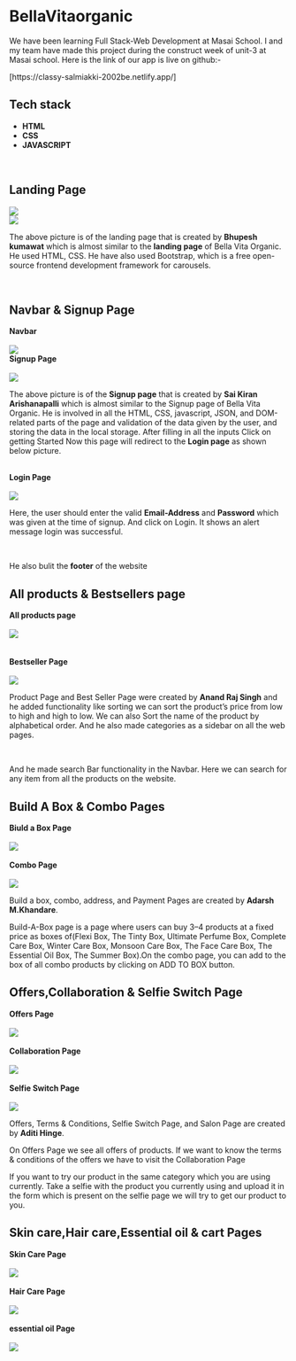 # BellaVitaorganic

<p>We have been learning Full Stack-Web Development at Masai School. I and my team have made this project during the construct week of unit-3 at Masai school. Here is the link of our app is live on github:- </p> 
<p>[https://classy-salmiakki-2002be.netlify.app/]</p>


## Tech stack
<ul>
<li><b>HTML</b></li>
<li><b>CSS</b></li>
<li><b>JAVASCRIPT</b></li>
</ul>
<br>

## Landing Page
<img src="https://miro.medium.com/max/875/0*qUhG-ilpDuHN0tF3.png">
<br>
<img src="https://miro.medium.com/max/875/0*oO2QIc8msuU6MHZi.png">
<br>

<p>The above picture is of the landing page that is created by <b>Bhupesh kumawat</b> which is almost similar to the <b>landing page</b> of Bella Vita Organic. He used HTML, CSS. He have also used Bootstrap, which is a free open-source frontend development framework for carousels.</p>
<br>

## Navbar & Signup Page
<b>Navbar</b>
<br>
<br>
<img src="https://miro.medium.com/max/875/0*NfdcxCdwNGN7CB34.png">
<br>
<b>Signup Page</b>
<br>
<br>
<img src="https://miro.medium.com/max/875/0*QqYPvYyR1pDmzR7C.png">
<br>
<p>The above picture is of the <b>Signup page</b> that is created by <b>Sai Kiran Arishanapalli</b> which is almost similar to the Signup page of Bella Vita Organic. He is involved in all the HTML, CSS, javascript, JSON, and DOM-related parts of the page and validation of the data given by the user, and storing the data in the local storage. After filling in all the inputs Click on getting Started Now this page will redirect to the <b>Login page</b> as shown below picture.</p>

<br>
<b>Login Page</b>
<br>
<br>
<img src="https://miro.medium.com/max/875/0*6VZMvQhoM3UbKS2D.png">
<br>
<p>Here, the user should enter the valid <b>Email-Address</b> and <b>Password</b> which was given at the time of signup. And click on Login. It shows an alert message login was successful.</p>
<br>
<p>He also bulit the <b>footer</b> of the website</P>

## All products & Bestsellers page
<b>All products page</b>
<br>
<br>
<img src="https://miro.medium.com/max/875/0*xT0US8DpBIM0t53u.png">
<br>
<br>
<br>
<b>Bestseller Page</b><br>
<br>
<img src="https://miro.medium.com/max/875/0*VDXYFr04kj_nxZX2.png">
<br>
<p>Product Page and Best Seller Page were created by <b>Anand Raj Singh</b> and he added functionality like sorting we can sort the product’s price from low to high and high to low. We can also Sort the name of the product by alphabetical order. And he also made categories as a sidebar on all the web pages.</p>
<br>
<p>And he made search Bar functionality in the Navbar. Here we can search for any item from all the products on the website.</p>

## Build A Box & Combo Pages
<b>Biuld a Box Page</b>
<br>
<br>
<img src="https://miro.medium.com/max/875/0*e3Q1m0I7x6X-FQ4U.png">
<br>
<br>
<b>Combo Page</b>
<br>
<br>
<img src="https://miro.medium.com/max/875/0*Niq9ShFvx1ogG8S8.png">
<br>
<p>Build a box, combo, address, and Payment Pages are created by <b>Adarsh M.Khandare</b>.</p>
<p>Build-A-Box page is a page where users can buy 3–4 products at a fixed price as boxes of(Flexi Box, The Tinty Box, Ultimate Perfume Box, Complete Care Box, Winter Care Box, Monsoon Care Box, The Face Care Box, The Essential Oil Box, The Summer Box).On the combo page, you can add to the box of all combo products by clicking on ADD TO BOX button.</p>

## Offers,Collaboration & Selfie Switch Page
<b>Offers Page</b>
<br>
<br>
<img src="https://miro.medium.com/max/1400/0*GU8v0QLVetLVP5XL.png">
<br>
<br>
<b>Collaboration Page</b>
<br>
<br>
<img src="https://miro.medium.com/max/1400/0*rfOZQzS1RDFEtsoW.png">
<br>
<br>
<b>Selfie Switch Page</b>
<br>
<br>
<img src="https://miro.medium.com/max/1400/0*ECbfgBgtBDVvoUcQ.png">
<p>Offers, Terms & Conditions, Selfie Switch Page, and Salon Page are created by <b>Aditi Hinge</b>.</p>
<p>On Offers Page we see all offers of products. If we want to know the terms & conditions of the offers we have to visit the Collaboration Page</p>
<p>If you want to try our product in the same category which you are using currently. Take a selfie with the product you currently using and upload it in the form which is present on the selfie page we will try to get our product to you.</p>

## Skin care,Hair care,Essential oil & cart Pages
<b>Skin Care Page</b>
<br>
<br>
<img src="https://miro.medium.com/max/1400/0*KW89IJEpUkz4UIWj.png">
<br>
<br>
<b>Hair Care Page</b>
<br>
<br>
<img src="https://miro.medium.com/max/1400/0*KPk55tfHjj4daZe_.png">
<br>
<br>
<b>essential oil Page</b>
<br>
<br>
<img src="https://miro.medium.com/max/1400/0*Gu9Eylv2zX9iitPH.png">
